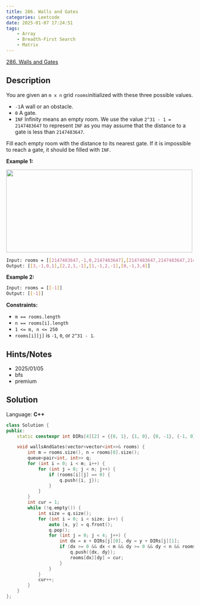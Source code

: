 ```yaml
---
title: 286. Walls and Gates
categories: Leetcode
date: 2025-01-07 17:24:51
tags:
    - Array
    - Breadth-First Search
    - Matrix
---
```


[286. Walls and Gates](https://leetcode.com/problems/walls-and-gates/description/?envType=problem-list-v2&envId=plakya4j)

## Description

You are given an `m x n` grid `rooms`initialized with these three possible values.

- `-1`A wall or an obstacle.
- `0` A gate.
- `INF` Infinity means an empty room. We use the value `2^31 - 1 = 2147483647` to represent `INF` as you may assume that the distance to a gate is less than `2147483647`.

Fill each empty room with the distance to its nearest gate. If it is impossible to reach a gate, it should be filled with `INF`.

**Example 1:**

<img alt="" src="https://assets.leetcode.com/uploads/2021/01/03/grid.jpg" style="width: 500px; height: 223px;">

```bash
Input: rooms = [[2147483647,-1,0,2147483647],[2147483647,2147483647,2147483647,-1],[2147483647,-1,2147483647,-1],[0,-1,2147483647,2147483647]]
Output: [[3,-1,0,1],[2,2,1,-1],[1,-1,2,-1],[0,-1,3,4]]
```

**Example 2:**

```bash
Input: rooms = [[-1]]
Output: [[-1]]
```

**Constraints:**

- `m == rooms.length`
- `n == rooms[i].length`
- `1 <= m, n <= 250`
- `rooms[i][j]` is `-1`, `0`, or `2^31 - 1`.

## Hints/Notes

- 2025/01/05
- bfs
- premium

## Solution

Language: **C++**

```C++
class Solution {
public:
    static constexpr int DIRs[4][2] = {{0, 1}, {1, 0}, {0, -1}, {-1, 0}};

    void wallsAndGates(vector<vector<int>>& rooms) {
        int m = rooms.size(), n = rooms[0].size();
        queue<pair<int, int>> q;
        for (int i = 0; i < m; i++) {
            for (int j = 0; j < n; j++) {
                if (rooms[i][j] == 0) {
                    q.push({i, j});
                }
            }
        }
        int cur = 1;
        while (!q.empty()) {
            int size = q.size();
            for (int i = 0; i < size; i++) {
                auto [x, y] = q.front();
                q.pop();
                for (int j = 0; j < 4; j++) {
                    int dx = x + DIRs[j][0], dy = y + DIRs[j][1];
                    if (dx >= 0 && dx < m && dy >= 0 && dy < n && rooms[dx][dy] == INT_MAX) {
                        q.push({dx, dy});
                        rooms[dx][dy] = cur;
                    }
                }
            }
            cur++;
        }
    }
};
```
